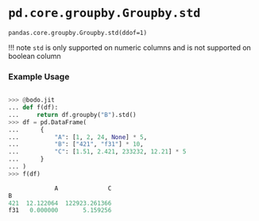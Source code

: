 # `pd.core.groupby.Groupby.std`

`pandas.core.groupby.Groupby.std(ddof=1)`


!!! note
    `std` is only supported on numeric columns and is not supported on boolean column

### Example Usage

```py

>>> @bodo.jit
... def f(df):
...     return df.groupby("B").std()
>>> df = pd.DataFrame(
...      {
...          "A": [1, 2, 24, None] * 5,
...          "B": ["421", "f31"] * 10,
...          "C": [1.51, 2.421, 233232, 12.21] * 5
...      }
... )
>>> f(df)

             A              C
B
421  12.122064  122923.261366
f31   0.000000       5.159256
```


